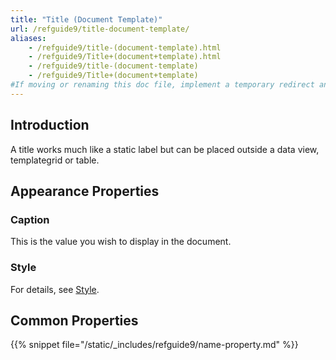 ```yaml
---
title: "Title (Document Template)"
url: /refguide9/title-document-template/
aliases:
    - /refguide9/title-(document-template).html
    - /refguide9/Title+(document+template).html
    - /refguide9/title-(document-template)
    - /refguide9/Title+(document+template)
#If moving or renaming this doc file, implement a temporary redirect and let the respective team know they should update the URL in the product. See Mapping to Products for more details.
---
```


## Introduction

A title works much like a static label but can be placed outside a data view, templategrid or table.

## Appearance Properties

### Caption

This is the value you wish to display in the document.

### Style

For details, see [Style](/refguide9/style/).

## Common Properties

{{% snippet file="/static/_includes/refguide9/name-property.md" %}}
